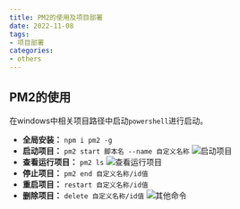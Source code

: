 ```yaml
---
title: PM2的使用及项目部署
date: 2022-11-08
tags:
- 项目部署
categories:
- others
---
```


## PM2的使用
在windows中相关项目路径中启动`powershell`进行启动。
* **全局安装：** `npm i pm2 -g`
* **启动项目：** `pm2 start 脚本名 --name 自定义名称`
![启动项目](/blog/img_other/PM2_1.png)
* **查看运行项目：** `pm2 ls`
![查看运行项目](/blog/img_other/PM2_2.png)
* **停止项目：** `pm2 end 自定义名称/id值`
* **重启项目：** `restart 自定义名称/id值`
* **删除项目：** `delete 自定义名称/id值`
![其他命令](/blog/img_other/PM2_3.png)

